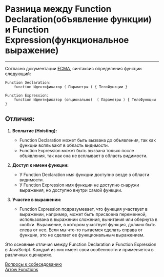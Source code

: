 # Разница между Function Declaration(объявление функции) и Function Expression(функциональное выражение)
____

Согласно документации [ECMA](https://262.ecma-international.org/6.0/#sec-function-definitions), синтаксис определения функции следующий:

```
Function Declaration:
    function Идентификатор ( Параметры ) { ТелоФункции }

Function Expression:
    function Идентификатор (опционально)  ( Параметры ) { ТелоФункции }
```

## Отличия:

1. **Всплытие (Hoisting):**
   - Function Declaration может быть вызвана до объявления, так как функции всплывают в область видимости.
   - Function Expression может быть вызвана только после объявления, так как она не всплывает в область видимости.

2. **Доступ к имени функции:**
   - У Function Declaration имя функции доступно везде в области видимости.
   - У Function Expression имя функции не доступно снаружи выражения, но доступно внутри самой функции.

3. **Участие в выражении:**
   - Function Expression подразумевает, что функция участвует в выражении, например, может быть присвоена переменной, использована в выражении сложения, вычитания или обернута в скобки. Выражение, в котором участвует функция, должно быть слева от нее. Если мы что-то пытаемся сделать справа от функции, это не сделает ее функциональным выражением.

Это основные отличия между Function Declaration и Function Expression в JavaScript. Каждый из них имеет свои особенности и применяется в различных сценариях.

[Вопросы к собеседованию](../../README.md)<br>
[Arrow Functions](./arrowFunction.md)